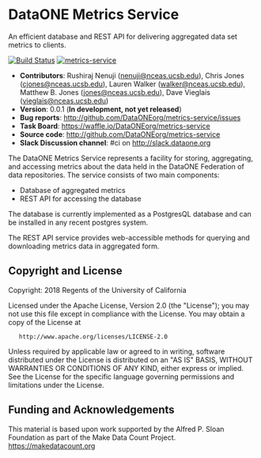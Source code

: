 # DataONE Metrics Service
An efficient database and REST API for delivering aggregated data set metrics to clients.

[![Build Status](https://travis-ci.org/DataONEorg/metrics-service.svg)](https://travis-ci.org/DataONEorg/metrics-service)
[![metrics-service](https://img.shields.io/badge/metrics--service-0.0.1-blue.svg)](http://github.com/DataONEorg/metrics-service)

- **Contributors**: Rushiraj Nenuji (nenuji@nceas.ucsb.edu), Chris Jones (cjones@nceas.ucsb.edu), Lauren Walker (walker@nceas.ucsb.edu), Matthew B. Jones (jones@nceas.ucsb.edu), Dave Vieglais (vieglais@nceas.ucsb.edu)
- **Version**: 0.0.1 (**In development, not yet released**)
- **Bug reports**: http://github.com/DataONEorg/metrics-service/issues
- **Task Board**: https://waffle.io/DataONEorg/metrics-service
- **Source code**: http://github.com/DataONEorg/metrics-service
- **Slack Discussion channel**: #ci on http://slack.dataone.org

The DataONE Metrics Service represents a facility for storing, aggregating,
and accessing metrics about the data held in the DataONE Federation of data
repositories.  The service consists of two main components:

- Database of aggregated metrics
- REST API for accessing the database

The database is currently implemented as a PostgresQL database and can
be installed in any recent postgres system.

The REST API service provides web-accessible methods for querying and downloading
metrics data in aggregated form.

## Copyright and License
Copyright: 2018 Regents of the University of California

Licensed under the Apache License, Version 2.0 (the "License");
you may not use this file except in compliance with the License.
You may obtain a copy of the License at

       http://www.apache.org/licenses/LICENSE-2.0

Unless required by applicable law or agreed to in writing, software
distributed under the License is distributed on an "AS IS" BASIS,
WITHOUT WARRANTIES OR CONDITIONS OF ANY KIND, either express or implied.
See the License for the specific language governing permissions and
limitations under the License.

## Funding and Acknowledgements

This material is based upon work supported by the Alfred P. Sloan Foundation
as part of the Make Data Count Project. https://makedatacount.org
